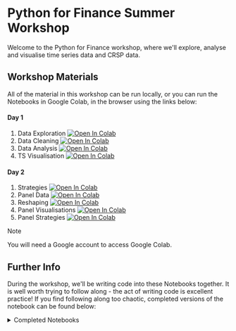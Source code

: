# Python for Finance Summer Workshop

Welcome to the Python for Finance workshop, where we'll explore, analyse and visualise time series data and CRSP data.

## Workshop Materials

All of the material in this workshop can be run locally, or you can run the Notebooks in Google Colab, in the browser using the links below:

#### Day 1

1. Data Exploration [![Open In Colab](https://colab.research.google.com/assets/colab-badge.svg)](https://colab.research.google.com/github/ImperialCollegeLondon/efds-ta-python/blob/main/Day%201/01.%20Data%20Exploration.ipynb)
2. Data Cleaning [![Open In Colab](https://colab.research.google.com/assets/colab-badge.svg)](https://colab.research.google.com/github/ImperialCollegeLondon/efds-ta-python/blob/main/Day%201/02.%20Data%20Cleaning.ipynb)
3. Data Analysis [![Open In Colab](https://colab.research.google.com/assets/colab-badge.svg)](https://colab.research.google.com/github/ImperialCollegeLondon/efds-ta-python/blob/main/Day%201/03.%20Data%20Analysis.ipynb)
4. TS Visualisation [![Open In Colab](https://colab.research.google.com/assets/colab-badge.svg)](https://colab.research.google.com/github/ImperialCollegeLondon/efds-ta-python/blob/main/Day%201/04.%20TS%20Visualisation.ipynb)

#### Day 2

1. Strategies [![Open In Colab](https://colab.research.google.com/assets/colab-badge.svg)](https://colab.research.google.com/github/ImperialCollegeLondon/efds-ta-python/blob/main/Day%202/01.%20Strategies.ipynb)
2. Panel Data [![Open In Colab](https://colab.research.google.com/assets/colab-badge.svg)](https://colab.research.google.com/github/ImperialCollegeLondon/efds-ta-python/blob/main/Day%202/02.%20Panel%20Data.ipynb)
3. Reshaping [![Open In Colab](https://colab.research.google.com/assets/colab-badge.svg)](https://colab.research.google.com/github/ImperialCollegeLondon/efds-ta-python/blob/main/Day%202/03.%20Reshaping.ipynb)
4. Panel Visualisations [![Open In Colab](https://colab.research.google.com/assets/colab-badge.svg)](https://colab.research.google.com/github/ImperialCollegeLondon/efds-ta-python/blob/main/Day%202/04.%20Panel%20Visualisations.ipynb)
5. Panel Strategies [![Open In Colab](https://colab.research.google.com/assets/colab-badge.svg)](https://colab.research.google.com/github/ImperialCollegeLondon/efds-ta-python/blob/main/Day%202/05.%20Panel%20Strategies.ipynb)

> [!NOTE]
> You will need a Google account to access Google Colab.

## Further Info

During the workshop, we'll be writing code into these Notebooks together. It is well worth trying to follow along - the act of writing code is excellent practice! If you find following along too chaotic, completed versions of the notebook can be found below:

<details>

  <summary>Completed Notebooks</summary>

* [Data Exploration](https://colab.research.google.com/github/ImperialCollegeLondon/efds-ta-python/blob/main/Day%201/Completed/01.%20Data%20Exploration.ipynb)
* [Data Cleaning](https://colab.research.google.com/github/ImperialCollegeLondon/efds-ta-python/blob/main/Day%201/Completed/02.%20Data%20Cleaning.ipynb)
* [Data Analysis](https://colab.research.google.com/github/ImperialCollegeLondon/efds-ta-python/blob/main/Day%201/Completed/03.%20Data%20Analysis.ipynb)
* [TS Visualisation](https://colab.research.google.com/github/ImperialCollegeLondon/efds-ta-python/blob/main/Day%201/Completed/04.%20TS%20Visualisation.ipynb)
* [Strategies](https://colab.research.google.com/github/ImperialCollegeLondon/efds-ta-python/blob/main/Day%202/Completed/01.%20Strategies.ipynb)
* [Panel Data](https://colab.research.google.com/github/ImperialCollegeLondon/efds-ta-python/blob/main/Day%202/Completed/02.%20Panel%20Data.ipynb)
* [Reshaping](https://colab.research.google.com/github/ImperialCollegeLondon/efds-ta-python/blob/main/Day%202/Completed/03.%20Reshaping.ipynb)
* [Panel Visualisations](https://colab.research.google.com/github/ImperialCollegeLondon/efds-ta-python/blob/main/Day%202/Completed/04.%20Panel%20Visualisations.ipynb)
* [Panel Strategies](https://colab.research.google.com/github/ImperialCollegeLondon/efds-ta-python/blob/main/Day%202/Completed/05.%20Panel%20Strategies.ipynb)
</details>
